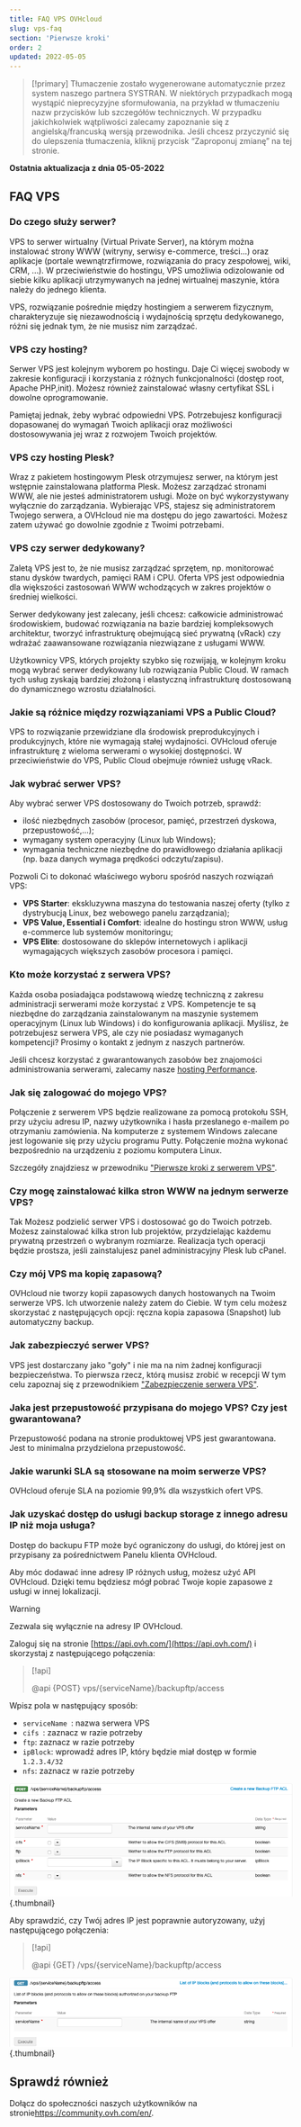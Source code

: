 ```yaml
---
title: FAQ VPS OVHcloud
slug: vps-faq
section: 'Pierwsze kroki'
order: 2
updated: 2022-05-05
---
```


> [!primary]
> Tłumaczenie zostało wygenerowane automatycznie przez system naszego partnera SYSTRAN. W niektórych przypadkach mogą wystąpić nieprecyzyjne sformułowania, na przykład w tłumaczeniu nazw przycisków lub szczegółów technicznych. W przypadku jakichkolwiek wątpliwości zalecamy zapoznanie się z angielską/francuską wersją przewodnika. Jeśli chcesz przyczynić się do ulepszenia tłumaczenia, kliknij przycisk “Zaproponuj zmianę” na tej stronie.
>

**Ostatnia aktualizacja z dnia 05-05-2022**

## FAQ VPS

### Do czego służy serwer?

VPS to serwer wirtualny (Virtual Private Server), na którym można instalować strony WWW (witryny, serwisy e-commerce, treści...) oraz aplikacje (portale wewnątrzfirmowe, rozwiązania do pracy zespołowej, wiki, CRM, ...).
 W przeciwieństwie do hostingu, VPS umożliwia odizolowanie od siebie kilku aplikacji utrzymywanych na jednej wirtualnej maszynie, która należy do jednego klienta. 

VPS, rozwiązanie pośrednie między hostingiem a serwerem fizycznym, charakteryzuje się niezawodnością i wydajnością sprzętu dedykowanego, różni się jednak tym, że nie musisz nim zarządzać.

### VPS czy hosting?

Serwer VPS jest kolejnym wyborem po hostingu.  Daje Ci więcej swobody w zakresie konfiguracji i korzystania z różnych funkcjonalności (dostęp root, Apache PHP,init).  Możesz również zainstalować własny certyfikat SSL i dowolne oprogramowanie.

Pamiętaj jednak, żeby wybrać odpowiedni VPS.  Potrzebujesz konfiguracji dopasowanej do wymagań Twoich aplikacji oraz możliwości dostosowywania jej wraz z rozwojem Twoich projektów.

### VPS czy hosting Plesk?

Wraz z pakietem hostingowym Plesk otrzymujesz serwer, na którym jest wstępnie zainstalowana platforma Plesk.  Możesz zarządzać stronami WWW, ale nie jesteś administratorem usługi. Może on być wykorzystywany wyłącznie do zarządzania.
Wybierając VPS, stajesz się administratorem Twojego serwera, a OVHcloud nie ma dostępu do jego zawartości. Możesz zatem używać go dowolnie zgodnie z Twoimi potrzebami.

### VPS czy serwer dedykowany?

Zaletą VPS jest to, że nie musisz zarządzać sprzętem, np. monitorować stanu dysków twardych, pamięci RAM i CPU. Oferta VPS jest odpowiednia dla większości zastosowań WWW wchodzących w zakres projektów o średniej wielkości. 

Serwer dedykowany jest zalecany, jeśli chcesz: całkowicie administrować środowiskiem, budować rozwiązania na bazie bardziej kompleksowych architektur, tworzyć infrastrukturę obejmującą sieć prywatną (vRack) czy wdrażać zaawansowane rozwiązania niezwiązane z usługami WWW.

Użytkownicy VPS, których projekty szybko się rozwijają, w kolejnym kroku mogą wybrać serwer dedykowany lub rozwiązania Public Cloud. W ramach tych usług zyskają bardziej złożoną i elastyczną infrastrukturę dostosowaną do dynamicznego wzrostu działalności.

### Jakie są różnice między rozwiązaniami VPS a Public Cloud?

VPS to rozwiązanie przewidziane dla środowisk preprodukcyjnych i produkcyjnych, które nie wymagają stałej wydajności.
OVHcloud oferuje infrastrukturę z wieloma serwerami o wysokiej dostępności. W przeciwieństwie do VPS, Public Cloud obejmuje również usługę vRack.

### Jak wybrać serwer VPS?

Aby wybrać serwer VPS dostosowany do Twoich potrzeb, sprawdź:

- ilość niezbędnych zasobów (procesor, pamięć, przestrzeń dyskowa, przepustowość,...);
- wymagany system operacyjny (Linux lub Windows);
- wymagania techniczne niezbędne do prawidłowego działania aplikacji (np. baza danych wymaga prędkości odczytu/zapisu).

Pozwoli Ci to dokonać właściwego wyboru spośród naszych rozwiązań VPS:

- **VPS Starter**: ekskluzywna maszyna do testowania naszej oferty (tylko z dystrybucją Linux, bez webowego panelu zarządzania);
- **VPS Value, Essential i Comfort**: idealne do hostingu stron WWW, usług e-commerce lub systemów monitoringu;
- **VPS Elite**: dostosowane do sklepów internetowych i aplikacji wymagających większych zasobów procesora i pamięci.


### Kto może korzystać z serwera VPS?

Każda osoba posiadająca podstawową wiedzę techniczną z zakresu administracji serwerami może korzystać z VPS.  Kompetencje te są niezbędne do zarządzania zainstalowanym na maszynie systemem operacyjnym (Linux lub Windows) i do konfigurowania aplikacji. Myślisz, że potrzebujesz serwera VPS, ale czy nie posiadasz wymaganych kompetencji? Prosimy o kontakt z jednym z naszych partnerów. 

Jeśli chcesz korzystać z gwarantowanych zasobów bez znajomości administrowania serwerami, zalecamy nasze [hosting Performance](https://www.ovh.pl/hosting/hosting-performance.xml).

### Jak się zalogować do mojego VPS?

Połączenie z serwerem VPS będzie realizowane za pomocą protokołu SSH, przy użyciu adresu IP, nazwy użytkownika i hasła przesłanego e-mailem po otrzymaniu zamówienia.
Na komputerze z systemem Windows zalecane jest logowanie się przy użyciu programu Putty. Połączenie można wykonać bezpośrednio na urządzeniu z poziomu komputera Linux.

Szczegóły znajdziesz w przewodniku ["Pierwsze kroki z serwerem VPS"](../pierwsze-kroki-vps/).

### Czy mogę zainstalować kilka stron WWW na jednym serwerze VPS?

Tak Możesz podzielić serwer VPS i dostosować go do Twoich potrzeb. Możesz zainstalować kilka stron lub projektów, przydzielając każdemu prywatną przestrzeń o wybranym rozmiarze. Realizacja tych operacji będzie prostsza, jeśli zainstalujesz panel administracyjny Plesk lub cPanel.

### Czy mój VPS ma kopię zapasową?

OVHcloud nie tworzy kopii zapasowych danych hostowanych na Twoim serwerze VPS. Ich utworzenie należy zatem do Ciebie.
W tym celu możesz skorzystać z następujących opcji: ręczna kopia zapasowa (Snapshot) lub automatyczny backup.

### Jak zabezpieczyć serwer VPS?

VPS jest dostarczany jako "goły" i nie ma na nim żadnej konfiguracji bezpieczeństwa. To pierwsza rzecz, którą musisz zrobić w recepcji
W tym celu zapoznaj się z przewodnikiem ["Zabezpieczenie serwera VPS"](../porady-zabezpieczenie-vps/).

### Jaka jest przepustowość przypisana do mojego VPS? Czy jest gwarantowana?

Przepustowość podana na stronie produktowej VPS jest gwarantowana. Jest to minimalna przydzielona przepustowość.

### Jakie warunki SLA są stosowane na moim serwerze VPS?

OVHcloud oferuje SLA na poziomie 99,9% dla wszystkich ofert VPS.

### Jak uzyskać dostęp do usługi backup storage z innego adresu IP niż moja usługa? <a name="backupstorage"></a>

Dostęp do backupu FTP może być ograniczony do usługi, do której jest on przypisany za pośrednictwem Panelu klienta OVHcloud.

Aby móc dodawać inne adresy IP różnych usług, możesz użyć API OVHcloud.
Dzięki temu będziesz mógł pobrać Twoje kopie zapasowe z usługi w innej lokalizacji.

> [!warning]
> Zezwala się wyłącznie na adresy IP OVHcloud.
>

Zaloguj się na stronie [https://api.ovh.com/](https://api.ovh.com/) i skorzystaj z następującego połączenia:

> [!api]
>
> @api {POST} vps/{serviceName}/backupftp/access
>

Wpisz pola w następujący sposób:

- `serviceName `: nazwa serwera VPS
- `cifs `: zaznacz w razie potrzeby
- `ftp`: zaznacz w razie potrzeby
- `ipBlock`: wprowadź adres IP, który będzie miał dostęp w formie `1.2.3.4/32`
- `nfs`: zaznacz w razie potrzeby

![post api](images/post-api.png){.thumbnail}

Aby sprawdzić, czy Twój adres IP jest poprawnie autoryzowany, użyj następującego połączenia:

> [!api]
>
> @api {GET} /vps/{serviceName}/backupftp/access
>

![get api](images/get-api.png){.thumbnail}

## Sprawdź również

Dołącz do społeczności naszych użytkowników na stronie<https://community.ovh.com/en/>.
